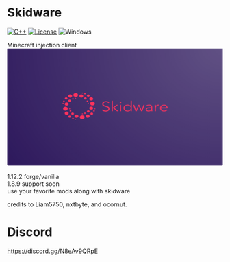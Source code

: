 # Skidware
[![C++](https://img.shields.io/badge/language-C%2B%2B-%23f34b7d.svg?style=plastic)](https://en.wikipedia.org/wiki/C%2B%2B) 
[![License](https://img.shields.io/github/license/danielkrupinski/Osiris.svg?style=plastic)](LICENSE)
![Windows](https://github.com/danielkrupinski/Osiris/workflows/Windows/badge.svg?branch=master&event=push)


Minecraft injection client <br>
![url](https://github.com/SkidwareMC/Skidware-Client/blob/New-1.8.9/skidware.png) <br>

1.12.2 forge/vanilla <br>
1.8.9 support soon <br>
use your favorite mods along with skidware

credits to Liam5750, nxtbyte, and ocornut.

# Discord
https://discord.gg/N8eAv9QRpE
